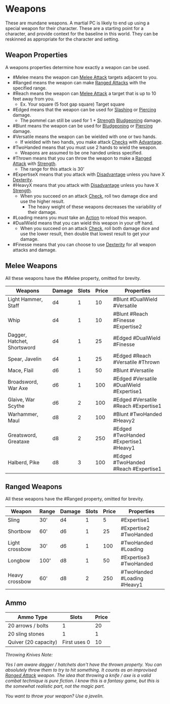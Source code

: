 # Weapons

These are mundane weapons. A martial PC is likely to end up using a special weapon for their character. These are a starting point for a character, and provide context for the baseline in this world. They can be reskinned as appropriate for the character and setting.

## Weapon Properties
A weapons properties determine how exactly a weapon can be used.

- #Melee means the weapon can [Melee Attack](../../Game%20Procedures/Melee%20Attack.md) targets adjacent to you.  
- #Ranged means the weapon can make [Ranged Attacks](../../Game%20Procedures/Ranged%20Attack.md) with the specified range.
- #Reach means the weapon can [Melee Attack](../../Game%20Procedures/Melee%20Attack.md) a target that is up to 10 feet away from you.
	- Ex. Your square (5 foot gap square) Target square
- #Edged means that the weapon can be used for [Slashing](../../Damage%20Types/Slashing.md) or [Piercing](../../Damage%20Types/Piercing.md) damage.
	- The pommel can still be used for 1 + [Strength](../../Player%20Characters/Chosen%20Statistics/Strength.md) [Bludgeoning](../../Damage%20Types/Bludgeoning.md) damage.
- #Blunt means the weapon can be used for [Bludgeoning](../../Damage%20Types/Bludgeoning.md) or [Piercing](../../Damage%20Types/Piercing.md) damage.
- #Versatile means the weapon can be wielded with one or two hands. 
	- If wielded with two hands, you make attack [Checks](../../Game%20Procedures/Check.md) with [Advantage](../../Dice%20Rolls/Advantage.md).
- #TwoHanded means that you must use 2 hands to wield the weapon.
	- Weapons are assumed to be one handed unless specified.
- #Thrown means that you can throw the weapon to make a [Ranged Attack](../../Game%20Procedures/Ranged%20Attack.md) with [Strength](../../Player%20Characters/Chosen%20Statistics/Strength.md).
	- The range for this attack is 30’
- #ExpertiseX means that you attack with [Disadvantage](../../Dice%20Rolls/Disadvantage.md) unless you have X [Dexterity](../../Player%20Characters/Chosen%20Statistics/Dexterity.md).
- #HeavyX means that you attack with [Disadvantage](../../Dice%20Rolls/Disadvantage.md) unless you have X [Strength](../../Player%20Characters/Chosen%20Statistics/Strength.md).
	- When you succeed on an attack [Check](../../Game%20Procedures/Check.md), roll two damage dice and use the higher result.
		- The heavy weight of these weapons decreases the variability of their damage. 
- #Loading means you must take an [Action](../../Game%20Procedures/Action.md) to reload this weapon.
- #DualWield means that you can wield this weapon in your off hand. 
	- When you succeed on an attack [Check](../../Game%20Procedures/Check.md), roll both damage dice and use the lower result, then double that lowest result to get your damage.
- #Finesse means that you can choose to use [Dexterity](../../Player%20Characters/Chosen%20Statistics/Dexterity.md) for all weapon attacks and damage.

## Melee Weapons

All these weapons have the #Melee property, omitted for brevity.

| Weapons                     | Damage | Slots | Price | Properties                               |
| --------------------------- | ------ | ----- | ----- | ---------------------------------------- |
| Light Hammer, Staff         | d4     | 1     | 10    | #Blunt #DualWield #Versatile             |
| Whip                        | d4     | 1     | 10    | #Blunt #Reach #Finesse #Expertise2       |
| Dagger, Hatchet, Shortsword | d4     | 1     | 25    | #Edged #DualWield #Finesse               |
| Spear, Javelin              | d4     | 1     | 25    | #Edged #Reach #Versatile #Thrown         |
| Mace, Flail                 | d6     | 1     | 50    | #Blunt #Versatile                        |
| Broadsword, War Axe         | d6     | 1     | 100   | #Edged #Versatile #DualWield #Expertise1 |
| Glaive, War Scythe          | d6     | 2     | 100   | #Edged #Versatile #Reach #Expertise1     |
| Warhammer, Maul             | d8     | 2     | 100   | #Blunt #TwoHanded #Heavy2                |
| Greatsword, Greataxe        | d8     | 2     | 250   | #Edged #TwoHanded #Expertise1 #Heavy1    |
| Halberd, Pike               | d8     | 3     | 100   | #Edged #TwoHanded #Reach #Expertise1     |
## Ranged Weapons

All these weapons have the #Ranged property, omitted for brevity.

| Weapon         | Range | Damage | Slots | Price | Properties                  |
| -------------- | ----- | ------ | ----- | ----- | --------------------------- |
| Sling          | 30'   | d4     | 1     | 5     | #Expertise1                 |
| Shortbow       | 60'   | d6     | 1     | 25    | #Expertise2  #TwoHanded     |
| Light crossbow | 30'   | d6     | 1     | 100   | #TwoHanded #Loading         |
| Longbow        | 100'  | d8     | 1     | 50    | #Expertise3 #TwoHanded      |
| Heavy crossbow | 60'   | d8     | 2     | 250   | #TwoHanded #Loading #Heavy1 |
## Ammo

| Ammo Type            | Slots        | Price |
| -------------------- | ------------ | ----- |
| 20 arrows / bolts    | 1            | 20    |
| 20 sling stones      | 1            | 1     |
| Quiver (20 capacity) | First uses 0 | 10    |

*Throwing Knives Note:*

*Yes I am aware dagger / hatchets don't have the thrown property. You can absolutely throw them to try to hit something. It counts as an improvised [Ranged Attack](../../Game%20Procedures/Ranged%20Attack.md) weapon. The idea that throwing a knife / axe is a valid combat technique is pure fiction. I know this is a fantasy game, but this is the somewhat realistic part, not the magic part.*

*You want to throw your weapon? Use a javelin.*